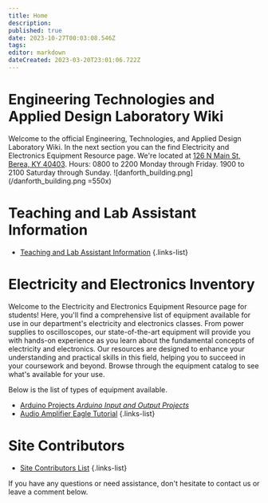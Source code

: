```yaml
---
title: Home
description: 
published: true
date: 2023-10-27T00:03:08.546Z
tags: 
editor: markdown
dateCreated: 2023-03-20T23:01:06.722Z
---
```


# Engineering Technologies and Applied Design Laboratory Wiki
Welcome to the official Engineering, Technologies, and Applied Design Laboratory Wiki. In the next section you can the find Electricity and Electronics Equipment Resource page. 
We're located at [126 N Main St, Berea, KY 40403](https://maps.app.goo.gl/LdMhJzirXrv1xQUf8). 
Hours: 0800 to 2200 Monday through Friday. 1900 to 2100 Saturday through Sunday.
![danforth_building.png](/danforth_building.png =550x)
# Teaching and Lab Assistant Information
- [Teaching and Lab Assistant Information](home/TA_Info)
{.links-list}
# Electricity and Electronics Inventory
Welcome to the Electricity and Electronics Equipment Resource page for students! Here, you'll find a comprehensive list of equipment available for use in our department's electricity and electronics classes. From power supplies to oscilloscopes, our state-of-the-art equipment will provide you with hands-on experience as you learn about the fundamental concepts of electricity and electronics. Our resources are designed to enhance your understanding and practical skills in this field, helping you to succeed in your coursework and beyond. Browse through the equipment catalog to see what's available for your use. 

Below is the list of types of equipment available.
- [Arduino Projects *Arduino Input and Output Projects*](home/Arduino_page)
- [Audio Amplifier Eagle Tutorial](home/output/audioamplifiereagletutorial)
{.links-list}

# Site Contributors 
- [Site Contributors List](home/sitecontributorslist)
{.links-list}

If you have any questions or need assistance, don't hesitate to contact us or leave a comment below.